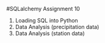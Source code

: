 #SQLalchemy Assignment 10

1. Loading SQL into Python
2. Data Analysis (precipitation data)
3. Data Analysis (station data)
